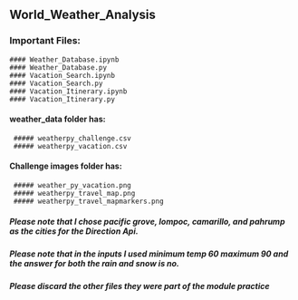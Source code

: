 ## World_Weather_Analysis
### Important Files:
    #### Weather_Database.ipynb
    #### Weather_Database.py
    #### Vacation_Search.ipynb
    #### Vacation_Search.py
    #### Vacation_Itinerary.ipynb
    #### Vacation_Itinerary.py
#### weather_data folder has:
     ##### weatherpy_challenge.csv
     ##### weatherpy_vacation.csv
#### Challenge images folder has:
     ##### weather_py_vacation.png
     ##### weatherpy_travel_map.png
     ##### weatherpy_travel_mapmarkers.png
##### Please note that I chose pacific grove, lompoc, camarillo, and pahrump as the cities for the Direction Api.
##### Please note that in the inputs I used minimum temp 60 maximum 90 and the answer for both the rain and snow is no.
##### Please discard the other files they were part of the module practice
